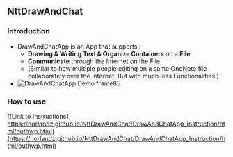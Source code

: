 ## NttDrawAndChat

### Introduction

*   DrawAndChatApp is an App that supports::
    *   **Drawing & Writing Text & Organize Containers** on a **File**
    *   **Communicate** through the Internet on the File
    *   (Similar to how multiple people editing on a same OneNote file collaborately over the Internet.
        But with much less Functionalities.)
*   ![DrawAndChatApp Demo frame85](https://norlandz.github.io/NttDrawAndChat/DrawAndChatApp_Instruction/image/DrawAndChatApp%20Demo%20frame85.png)

### How to use

[[Link to Instructions] https://norlandz.github.io/NttDrawAndChat/DrawAndChatApp_Instruction/html/outhwp.html](https://norlandz.github.io/NttDrawAndChat/DrawAndChatApp_Instruction/html/outhwp.html)
